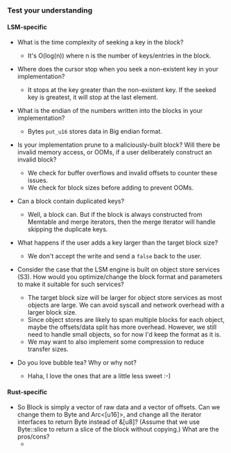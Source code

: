 ### Test your understanding

#### LSM-specific

- What is the time complexity of seeking a key in the block?
  - It's O(log(n)) where n is the number of keys/entries in the block.

- Where does the cursor stop when you seek a non-existent key in your implementation?
  - It stops at the key greater than the non-existent key. If the seeked key is greatest,
    it will stop at the last element. 

- What is the endian of the numbers written into the blocks in your implementation?
  - Bytes `put_u16` stores data in Big endian format.

- Is your implementation prune to a maliciously-built block? Will there be invalid memory access, or OOMs, if a user deliberately construct an invalid block?
  - We check for buffer overflows and invalid offsets to counter these issues. 
  - We check for block sizes before adding to prevent OOMs.

- Can a block contain duplicated keys?
  - Well, a block can. But if the block is always constructed from Memtable and merge iterators, then the merge iterator
  will handle skipping the duplicate keys. 

- What happens if the user adds a key larger than the target block size?
  - We don't accept the write and send a `false` back to the user.

- Consider the case that the LSM engine is built on object store services (S3). How would you optimize/change the block format and parameters to make it suitable for such services?
  - The target block size will be larger for object store services as most objects are large. We can avoid syscall and network overhead with a
    larger block size.
  - Since object stores are likely to span multiple blocks for each object, maybe the offsets/data split has more overhead. However, we still need
    to handle small objects, so for now I'd keep the format as it is.
  - We may want to also implement some compression to reduce transfer sizes.  

- Do you love bubble tea? Why or why not?
  - Haha, I love the ones that are a little less sweet :-)

#### Rust-specific

- So Block is simply a vector of raw data and a vector of offsets. Can we change them to Byte and Arc<[u16]>, and change all the iterator interfaces to return Byte instead of &[u8]? (Assume that we use Byte::slice to return a slice of the block without copying.) What are the pros/cons?
  - <Unanswered>